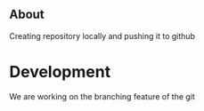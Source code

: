 ## About
Creating repository locally and pushing it to github

# Development
We are working on the branching feature of the git